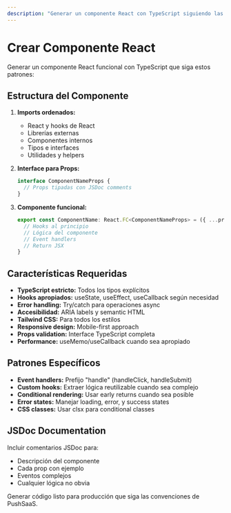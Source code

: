 ```yaml
---
description: "Generar un componente React con TypeScript siguiendo las mejores prácticas de PushSaaS"
---
```


# Crear Componente React

Generar un componente React funcional con TypeScript que siga estos patrones:

## Estructura del Componente

1. **Imports ordenados:**
   - React y hooks de React
   - Librerías externas
   - Componentes internos
   - Tipos e interfaces
   - Utilidades y helpers

2. **Interface para Props:**
   ```typescript
   interface ComponentNameProps {
     // Props tipadas con JSDoc comments
   }
   ```

3. **Componente funcional:**
   ```typescript
   export const ComponentName: React.FC<ComponentNameProps> = ({ ...props }) => {
     // Hooks al principio
     // Lógica del componente
     // Event handlers
     // Return JSX
   }
   ```

## Características Requeridas

- **TypeScript estricto:** Todos los tipos explícitos
- **Hooks apropiados:** useState, useEffect, useCallback según necesidad
- **Error handling:** Try/catch para operaciones async
- **Accesibilidad:** ARIA labels y semantic HTML
- **Tailwind CSS:** Para todos los estilos
- **Responsive design:** Mobile-first approach
- **Props validation:** Interface TypeScript completa
- **Performance:** useMemo/useCallback cuando sea apropiado

## Patrones Específicos

- **Event handlers:** Prefijo "handle" (handleClick, handleSubmit)
- **Custom hooks:** Extraer lógica reutilizable cuando sea complejo
- **Conditional rendering:** Usar early returns cuando sea posible
- **Error states:** Manejar loading, error, y success states
- **CSS classes:** Usar clsx para conditional classes

## JSDoc Documentation

Incluir comentarios JSDoc para:
- Descripción del componente
- Cada prop con ejemplo
- Eventos complejos
- Cualquier lógica no obvia

Generar código listo para producción que siga las convenciones de PushSaaS.